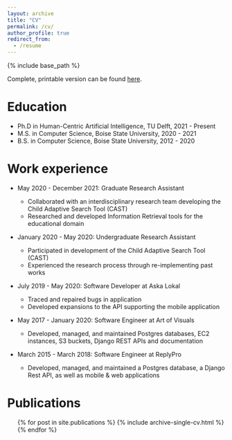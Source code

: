 ```yaml
---
layout: archive
title: "CV"
permalink: /cv/
author_profile: true
redirect_from:
  - /resume
---
```


{% include base_path %}

Complete, printable version can be found [here](https://neelik.github.io/files/Garrett_Allen_CV.pdf).

Education
======
* Ph.D in Human-Centric Artificial Intelligence, TU Delft, 2021 - Present
* M.S. in Computer Science, Boise State University, 2020 - 2021
* B.S. in Computer Science, Boise State University, 2012 - 2020

Work experience
======
* May 2020 - December 2021: Graduate Research Assistant
  * Collaborated with an interdisciplinary research team developing the Child Adaptive Search Tool (CAST)
  * Researched and developed Information Retrieval tools for the educational domain

* January 2020 - May 2020: Undergraduate Research Assistant
  * Participated in development of the Child Adaptive Search Tool (CAST)
  * Experienced the research process through re-implementing past works

* July 2019 - May 2020: Software Developer at Aska Lokal
  * Traced and repaired bugs in application
  * Developed expansions to the API supporting the mobile application

* May 2017 - January 2020: Software Engineer at Art of Visuals
  * Developed, managed, and maintained Postgres databases, EC2 instances, S3 buckets, Django REST APIs and documentation

* March 2015 - March 2018: Software Engineer at ReplyPro
  * Developed, managed, and maintained a Postgres database, a Django Rest API, as well as mobile & web applications

Publications
======
  <ul>{% for post in site.publications %}
    {% include archive-single-cv.html %}
  {% endfor %}</ul>
<!--   
Talks
======
  <ul>{% for post in site.talks %}
    {% include archive-single-talk-cv.html %}
  {% endfor %}</ul>
  
Teaching
======
  <ul>{% for post in site.teaching %}
    {% include archive-single-cv.html %}
  {% endfor %}</ul>
  
Service and leadership
======
* Currently signed in to 43 different slack teams -->
